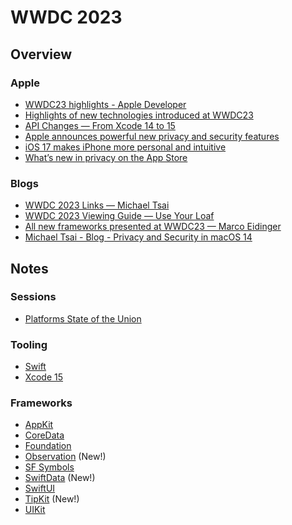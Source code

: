 # WWDC 2023

## Overview

### Apple

- [WWDC23 highlights - Apple Developer](https://developer.apple.com/news/?id=cj1fjit2)
- [Highlights of new technologies introduced at WWDC23](https://developer.apple.com/documentation/updates/wwdc2023)
- [API Changes — From Xcode 14 to 15](https://developer.apple.com/documentation/technologies?changes=latest_minor)
- [Apple announces powerful new privacy and security features](https://www.apple.com/newsroom/2023/06/apple-announces-powerful-new-privacy-and-security-features/)
- [iOS 17 makes iPhone more personal and intuitive](https://www.apple.com/newsroom/2023/06/ios-17-makes-iphone-more-personal-and-intuitive/)
- [What’s new in privacy on the App Store](https://developer.apple.com/news/?id=av1nevon)

### Blogs

- [WWDC 2023 Links — Michael Tsai](https://mjtsai.com/blog/2023/06/06/wwdc-2023-links/)
- [WWDC 2023 Viewing Guide — Use Your Loaf](https://useyourloaf.com/blog/wwdc-2023-viewing-guide/)
- [All new frameworks presented at WWDC23 — Marco Eidinger](https://blog.eidinger.info/all-new-frameworks-presented-at-wwdc23)
- [Michael Tsai - Blog - Privacy and Security in macOS 14](https://mjtsai.com/blog/2023/06/15/privacy-and-security-in-macos-14/)

## Notes

### Sessions

- [Platforms State of the Union](./sotu.md)

### Tooling

- [Swift](./swift.md)
- [Xcode 15](./xcode15.md)

### Frameworks

- [AppKit](./appkit.md)
- [CoreData](./coredata.md)
- [Foundation](./foundation.md)
- [Observation](./observation.md) (New!)
- [SF Symbols](./sfsymbols.md)
- [SwiftData](./swiftdata.md) (New!)
- [SwiftUI](./swiftui.md)
- [TipKit](./tipkit.md) (New!)
- [UIKit](./uikit.md)
